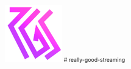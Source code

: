 <img src="https://raw.githubusercontent.com/exinmusic/really-good-streaming/master/rgs/director/static/img/rgs_logo.png" width="150px" height="150px">
# really-good-streaming
